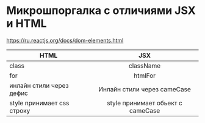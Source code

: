 # Микрошпоргалка с отличиями JSX и HTML

https://ru.reactjs.org/docs/dom-elements.html

| HTML                       |                JSX                |
| -------------------------- | :-------------------------------: |
| class                      |             className             |
| for                        |              htmlFor              |
| инлайн стили через дефис   |    Инлайн стили через cameCase    |
| style принимает css строку | style принимает обьект c cameCase |
